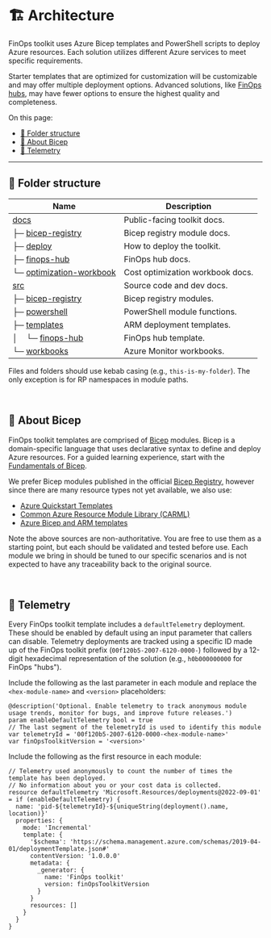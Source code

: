 # 🏗️ Architecture

FinOps toolkit uses Azure Bicep templates and PowerShell scripts to deploy Azure resources. Each solution utilizes different Azure services to meet specific requirements.

Starter templates that are optimized for customization will be customizable and may offer multiple deployment options. Advanced solutions, like [FinOps hubs](templates/finops-hub), may have fewer options to ensure the highest quality and completeness.

On this page:

- [📂 Folder structure](#-folder-structure)
- [🍎 About Bicep](#-about-bicep)
- [🧮 Telemetry](#-telemetry)

---

## 📂 Folder structure

| Name                                                        | Description                      |
| ----------------------------------------------------------- | -------------------------------- |
| [docs](../docs)                                             | Public-facing toolkit docs.      |
| ├─ [bicep-registry](../docs/bicep-registry)                 | Bicep registry module docs.      |
| ├─ [deploy](../docs/deploy)                                 | How to deploy the toolkit.       |
| ├─ [finops-hub](../docs/finops-hub)                         | FinOps hub docs.                 |
| └─ [optimization-workbook](../docs/optimization-workbook)   | Cost optimization workbook docs. |
| [src](../src)                                               | Source code and dev docs.        |
| ├─ [bicep-registry](../src/bicep-registry)                  | Bicep registry modules.          |
| ├─ [powershell](../src/powershell)                          | PowerShell module functions.     |
| ├─ [templates](../src/templates)                            | ARM deployment templates.        |
| │ &nbsp;&nbsp; └─ [finops-hub](../src/templates/finops-hub) | FinOps hub template.             |
| └─ [workbooks](../src/workbooks)                            | Azure Monitor workbooks.         |

Files and folders should use kebab casing (e.g., `this-is-my-folder`). The only exception is for RP namespaces in module paths.

<br>

## 🍎 About Bicep

FinOps toolkit templates are comprised of [Bicep](https://learn.microsoft.com/azure/azure-resource-manager/bicep) modules. Bicep is a domain-specific language that uses declarative syntax to define and deploy Azure resources. For a guided learning experience, start with the [Fundamentals of Bicep](https://learn.microsoft.com/training/paths/fundamentals-bicep/).

We prefer Bicep modules published in the official [Bicep Registry](https://github.com/Azure/bicep-registry-modules), however since there are many resource types not yet available, we also use:

- [Azure Quickstart Templates](https://github.com/Azure/azure-quickstart-templates)
- [Common Azure Resource Module Library (CARML)](https://github.com/Azure/ResourceModules)
- [Azure Bicep and ARM templates](https://learn.microsoft.com/azure/templates)

Note the above sources are non-authoritative. You are free to use them as a starting point, but each should be validated and tested before use. Each module we bring in should be tuned to our specific scenarios and is not expected to have any traceability back to the original source.

<br>

## 🧮 Telemetry

Every FinOps toolkit template includes a `defaultTelemetry` deployment. These should be enabled by default using an input parameter that callers can disable. Telemetry deployments are tracked using a specific ID made up of the FinOps toolkit prefix (`00f120b5-2007-6120-0000-`) followed by a 12-digit hexadecimal representation of the solution (e.g., `h0b000000000` for FinOps "hubs").

Include the following as the last parameter in each module and replace the `<hex-module-name>` and `<version>` placeholders:

```bicep
@description('Optional. Enable telemetry to track anonymous module usage trends, monitor for bugs, and improve future releases.')
param enableDefaultTelemetry bool = true
// The last segment of the telemetryId is used to identify this module
var telemetryId = '00f120b5-2007-6120-0000-<hex-module-name>'
var finOpsToolkitVersion = '<version>'
```

Include the following as the first resource in each module:

```bicep
// Telemetry used anonymously to count the number of times the template has been deployed.
// No information about you or your cost data is collected.
resource defaultTelemetry 'Microsoft.Resources/deployments@2022-09-01' = if (enableDefaultTelemetry) {
  name: 'pid-${telemetryId}-${uniqueString(deployment().name, location)}'
  properties: {
    mode: 'Incremental'
    template: {
      '$schema': 'https://schema.management.azure.com/schemas/2019-04-01/deploymentTemplate.json#'
      contentVersion: '1.0.0.0'
      metadata: {
        _generator: {
          name: 'FinOps toolkit'
          version: finOpsToolkitVersion
        }
      }
      resources: []
    }
  }
}
```

<!--
INTERNAL ONLY: To view deployments, query ARMProd:

```kql
Deployments
| where deploymentName startswith 'pid-00f120b5-2007-6120-'
    or generatorName == 'FinOps toolkit'
```
-->

<br>
